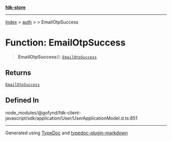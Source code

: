 [**fdk-store**](../../../README.md)
***

[Index](../../../API.md) > [auth](../../README.md) > [<internal>](../README.md) > EmailOtpSuccess

# Function: EmailOtpSuccess

> **EmailOtpSuccess**(): [`EmailOtpSuccess`](../type-aliases/type-alias.EmailOtpSuccess.md)

## Returns

[`EmailOtpSuccess`](../type-aliases/type-alias.EmailOtpSuccess.md)

## Defined In

node\_modules/@gofynd/fdk-client-javascript/sdk/application/User/UserApplicationModel.d.ts:851

***
Generated using [TypeDoc](https://typedoc.org/) and [typedoc-plugin-markdown](https://www.npmjs.com/package/typedoc-plugin-markdown)

